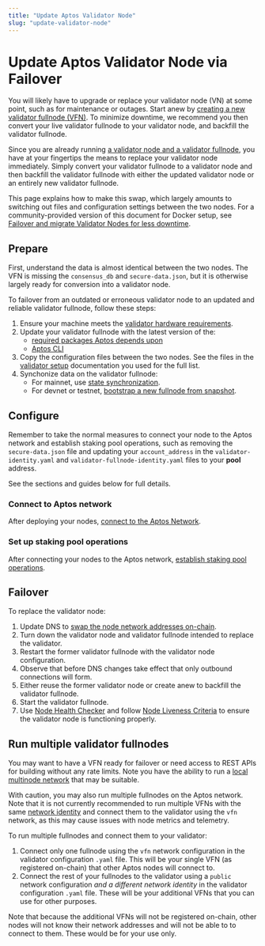 ```yaml
---
title: "Update Aptos Validator Node"
slug: "update-validator-node"
---
```


# Update Aptos Validator Node via Failover

You will likely have to upgrade or replace your validator node (VN) at some point, such as for maintenance or outages. Start anew by [creating a new validator fullnode (VFN)](running-validator-node/index.md). To minimize downtime, we recommend you then convert your live validator fullnode to your validator node, and backfill the validator fullnode.

Since you are already running [a validator node and a validator fullnode](node-requirements.md), you have at your fingertips the means to replace your validator node immediately. Simply convert your validator fullnode to a validator node and then backfill the validator fullnode with either the updated validator node or an entirely new validator fullnode.

This page explains how to make this swap, which largely amounts to switching out files and configuration settings between the two nodes. For a community-provided version of this document for Docker setup, see [Failover and migrate Validator Nodes for less downtime](https://forum.aptoslabs.com/t/failover-and-migrate-validator-nodes-for-less-downtime/144846).

## Prepare

First, understand the data is almost identical between the two nodes. The VFN is missing the `consensus_db` and `secure-data.json`, but it is otherwise largely ready for conversion into a validator node.

To failover from an outdated or erroneous validator node to an updated and reliable validator fullnode, follow these steps:

1. Ensure your machine meets the [validator hardware requirements](node-requirements.md#hardware-requirements).
1. Update your validator fullnode with the latest version of the:
   * [required packages Aptos depends upon](../../../guides/getting-started.md#prepare-development-environment)
   * [Aptos CLI](../../../cli-tools/aptos-cli-tool/index.md)
1. Copy the configuration files between the two nodes. See the files in the [validator setup](running-validator-node/index.md) documentation you used for the full list.
1. Synchonize data on the validator fullnode:
   * For mainnet, use [state synchronization](../../../guides/state-sync.md).
   * For devnet or testnet, [bootstrap a new fullnode from snapshot](../../full-node/bootstrap-fullnode.md).

## Configure

Remember to take the normal measures to connect your node to the Aptos network and establish staking pool operations, such as removing the `secure-data.json` file and updating your `account_address` in the `validator-identity.yaml` and `validator-fullnode-identity.yaml` files to your **pool** address.

See the sections and guides below for full details.

### Connect to Aptos network

After deploying your nodes, [connect to the Aptos Network](./connect-to-aptos-network.md).

### Set up staking pool operations

After connecting your nodes to the Aptos network, [establish staking pool operations](./staking-pool-operations.md).

## Failover

To replace the validator node:

1. Update DNS to [swap the node network addresses on-chain](./staking-pool-operations.md#3-update-validator-network-addresses-on-chain).
1. Turn down the validator node and validator fullnode intended to replace the validator.
1. Restart the former validator fullnode with the validator node configuration.
1. Observe that before DNS changes take effect that only outbound connections will form.
1. Either reuse the former validator node or create anew to backfill the validator fullnode.
1. Start the validator fullnode.
1. Use [Node Health Checker](../../measure/node-health-checker.md) and follow [Node Liveness Criteria](node-liveness-criteria.md) to ensure the validator node is functioning properly.

## Run multiple validator fullnodes

You may want to have a VFN ready for failover or need access to REST APIs for building without any rate limits. Note you have the ability to run a [local multinode network](../../../guides/running-a-local-multi-node-network.md) that may be suitable.

With caution, you may also run multiple fullnodes on the Aptos network. Note that it is not currently recommended to run multiple VFNs with the same [network identity](../../identity-and-configuration.md) and connect them to the validator using the `vfn` network, as this may cause issues with node metrics and telemetry.

To run multiple fullnodes and connect them to your validator:

1. Connect only one fullnode using the `vfn` network configuration in the validator configuration `.yaml` file. This will be your single VFN (as registered on-chain) that other Aptos nodes will connect to.
1. Connect the rest of your fullnodes to the validator using a `public` network configuration *and a different network identity* in the validator configuration `.yaml` file. These will be your additional VFNs that you can use for other purposes.

Note that because the additional VFNs will not be registered on-chain, other nodes will not know their network addresses and will not be able to to connect to them. These would be for your use only.
